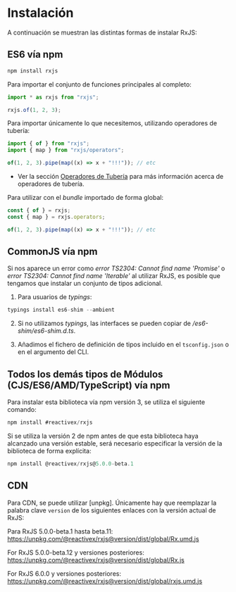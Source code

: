 # Instalación

A continuación se muestran las distintas formas de instalar RxJS:

## ES6 vía npm

```javascript
npm install rxjs
```

Para importar el conjunto de funciones principales al completo:

```javascript
import * as rxjs from "rxjs";

rxjs.of(1, 2, 3);
```

Para importar únicamente lo que necesitemos, utilizando operadores de tubería:

```javascript
import { of } from "rxjs";
import { map } from "rxjs/operators";

of(1, 2, 3).pipe(map((x) => x + "!!!")); // etc
```

- Ver la sección [Operadores de Tubería](/version-6/operadores-tuberia) para más información acerca de operadores de tubería.

Para utilizar con el _bundle_ importado de forma global:

```javascript
const { of } = rxjs;
const { map } = rxjs.operators;

of(1, 2, 3).pipe(map((x) => x + "!!!")); // etc
```

## CommonJS vía npm

Si nos aparece un error como _error TS2304: Cannot find name 'Promise'_ o _error TS2304: Cannot find name 'Iterable'_ al utilizar RxJS, es posible que tengamos que instalar un conjunto de tipos adicional.

1. Para usuarios de _typings_:

```javascript
typings install es6-shim --ambient
```

2. Si no utilizamos _typings_, las interfaces se pueden copiar de _/es6-shim/es6-shim.d.ts_.

3. Añadimos el fichero de definición de tipos incluido en el `tsconfig.json` o en el argumento del CLI.

## Todos los demás tipos de Módulos (CJS/ES6/AMD/TypeScript) vía npm

Para instalar esta biblioteca vía npm versión 3, se utiliza el siguiente comando:

```javascript
npm install #reactivex/rxjs
```

Si se utiliza la versión 2 de npm antes de que esta biblioteca haya alcanzado una versión estable, será necesario especificar la versión de la biblioteca de forma explícita:

```javascript
npm install @reactivex/rxjs@5.0.0-beta.1
```

## CDN

Para CDN, se puede utilizar [unpkg]. Únicamente hay que reemplazar la palabra clave `version` de los siguientes enlaces con la versión actual de RxJS:

Para RxJS 5.0.0-beta.1 hasta beta.11: https://unpkg.com/@reactivex/rxjs@version/dist/global/Rx.umd.js

For RxJS 5.0.0-beta.12 y versiones posteriores: https://unpkg.com/@reactivex/rxjs@version/dist/global/Rx.js

For RxJS 6.0.0 y versiones posteriores: https://unpkg.com/@reactivex/rxjs@version/dist/global/rxjs.umd.js
